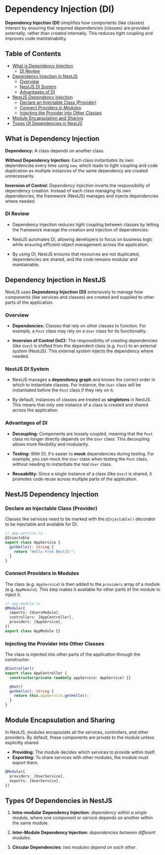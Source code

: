 # Dependency Injection (DI)

**Dependency Injection (DI)** simplifies how components (like classes) interact by ensuring that required dependencies (classes) are provided externally, rather than created internally. This reduces tight coupling and improves code maintainability.

## Table of Contents

- [What is Dependency Injection](#what-is-dependency-injection)
  - [DI Review](#di-review)
- [Dependency Injection in NestJS](#dependency-injection-in-nestjs)
  - [Overview](#overview)
  - [NestJS DI System](#nestjs-dependency-injection)
  - [Advantages of DI](#advantages-of-di)
- [NestJS Dependency Injection](#nestjs-dependency-injection)
  - [Declare an Injectable Class (Provider)](#declare-an-injectable-class-provider)
  - [Connect Providers in Modules](#connect-providers-in-modules)
  - [Injecting the Provider into Other Classes](#injecting-the-provider-into-other-classes)
- [Module Encapsulation and Sharing](#module-encapsulation-and-sharing)
- [Types Of Dependencies in NestJS](#types-of-dependencies-in-nestjs)

## What is Dependency Injection

**Dependency:** A class depends on another class.

**Without Dependency Injection:** Each class instantiates its own dependencies every time using `new`, which leads to tight coupling and code duplication as multiple instances of the same dependency are created unnecessarily.

**Inversion of Control:** _Dependency Injection_ inverts the responsibility of dependency creation. Instead of each class managing its own dependencies, the framework (NestJS) manages and injects dependencies where needed.

### DI Review

- Dependency Injection reduces tight coupling between classes by letting the framework manage the creation and injection of dependencies.

- NestJS automates DI, allowing developers to focus on business logic while ensuring efficient object management across the application.

- By using DI, NestJS ensures that resources are not duplicated, dependencies are shared, and the code remains modular and maintainable.

## Dependency Injection in NestJS

NestJS uses **Dependency Injection (DI)** extensively to manage how components (like services and classes) are created and supplied to other parts of the application.

### Overview

- **Dependencies:** Classes that rely on other classes to function. For example, a `Post` class may rely on a `User` class for its functionality.

- **Inversion of Control (IoC):** The responsibility of creating dependencies (like `User`) is shifted from the dependent class (e.g. `Post`) to an external system (NestJS). This external system injects the dependency where needed.

### NestJS DI System

- NestJS manages a **dependency graph** and knows the correct order in which to instantiate classes. For instance, the `User` class will be instantiated before the `Post` class if they rely on it.

- By default, instances of classes are treated as **singletons** in NestJS. This means that only one instance of a class is created and shared across the application.

### Advantages of DI

- **Decoupling:** Components are loosely coupled, meaning that the `Post` class no longer directly depends on the `User` class. This decoupling allows more flexibility and modularity.

- **Testing:** With DI, it's easier to **mock** dependencies during testing. For example, you can mock the `User` class when testing the `Post` class, without needing to instantiate the real `User` class.

- **Reusability:** Since a single instance of a class (like `User`) is shared, it promotes code reuse across multiple parts of the application.

## NestJS Dependency Injection

### Declare an Injectable Class (Provider)

Classes like services need to be marked with the `@Injectable()` decorator to be injectable and available for DI.

```ts
// app.service.ts
@Injectable
export class AppService {
  getHello(): string {
    return "Hello From NestJS!";
  }
}
```

### Connect Providers in Modules

The class (e.g. `AppService`) is then added to the `providers` array of a module (e.g. `AppModule`). This step makes it available for other parts of the module to inject it.

```ts
// app.module.ts
@Module({
  imports: [UsersModule],
  controllers: [AppController],
  providers: [AppService],
})
export class AppModule {}
```

### Injecting the Provider into Other Classes

The class is injected into other parts of the application through the constructor:

```ts
@Controller()
export class AppController {
  constructor(private readonly appService: AppService) {}

  @Get()
  getHello(): string {
    return this.appService.getHello();
  }
}
```

## Module Encapsulation and Sharing

In NestJS, modules encapsulate all the services, controllers, and other providers. By default, these components are private to the module unless explicitly shared.

- **Providing:** The module decides which services to provide within itself.
- **Exporting:** To share services with other modules, the module must export them.

```ts
@Module({
  providers: [UserService],
  exports: [UserService],
})
```

## Types Of Dependencies in NestJS

1. **Intra-modular Dependency Injection:** _dependency within a single module_, where one component or service depends on another within the same module.

2. **Inter-Module Dependency Injection:** _dependencies between different modules_.

3. **Circular Dependencies:** _two modules depend on each other_.
